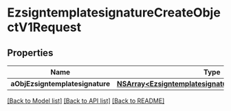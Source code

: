 # EzsigntemplatesignatureCreateObjectV1Request

## Properties
Name | Type | Description | Notes
------------ | ------------- | ------------- | -------------
**aObjEzsigntemplatesignature** | [**NSArray&lt;EzsigntemplatesignatureRequestCompound&gt;***](EzsigntemplatesignatureRequestCompound.md) |  | 

[[Back to Model list]](../README.md#documentation-for-models) [[Back to API list]](../README.md#documentation-for-api-endpoints) [[Back to README]](../README.md)


